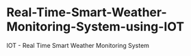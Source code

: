 # Real-Time-Smart-Weather-Monitoring-System-using-IOT
IOT - Real Time Smart Weather Monitoring System
